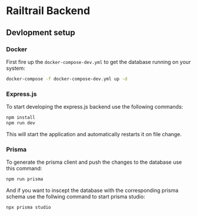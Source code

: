 # Railtrail Backend

## Devlopment setup

### Docker

First fire up the `docker-compose-dev.yml` to get the database running on your system:

```bash
docker-compose -f docker-compose-dev.yml up -d
```

### Express.js

To start developing the express.js backend use the following commands:

```bash
npm install
npm run dev
```

This will start the application and automatically restarts it on file change.

### Prisma

To generate the prisma client and push the changes to the database use this command:

```bash
npm run prisma
```

And if you want to inscept the database with the corresponding prisma schema use the follwing command to start prisma studio:

```bash
npx prisma studio
```
